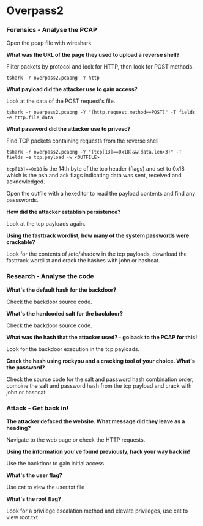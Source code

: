 # Overpass2

### Forensics - Analyse the PCAP

Open the pcap file with wireshark

**What was the URL of the page they used to upload a reverse shell?**

Filter packets by protocol and look for HTTP, then look for POST methods.

`tshark -r overpass2.pcapng -Y http`

**What payload did the attacker use to gain access?**

Look at the data of the POST request's file.

`tshark -r overpass2.pcapng -Y "(http.request.method==POST)" -T fields -e http.file_data`

**What password did the attacker use to privesc?**

Find TCP packets containing requests from the reverse shell

`tshark -r overpass2.pcapng -Y "(tcp[13]==0x18)&&(data.len>3)" -T fields -e tcp.payload -w <OUTFILE>`

`tcp[13]==0x18` is the 14th byte of the tcp header (flags) and set to 0x18 which is the psh 
and ack flags indicating data was sent, received and acknowledged.

Open the outfile with a hexeditor to read the payload contents and find any passswords.

**How did the attacker establish persistence?**

Look at the tcp payloads again.

**Using the fasttrack wordlist, how many of the system passwords were crackable?**

Look for the contents of /etc/shadow in the tcp payloads, download the fasttrack wordlist 
and crack the hashes with john or hashcat.

### Research - Analyse the code

**What's the default hash for the backdoor?**

Check the backdoor source code.

**What's the hardcoded salt for the backdoor?**

Check the backdoor source code.

**What was the hash that the attacker used? - go back to the PCAP for this!**

Look for the backdoor execution in the tcp payloads.

**Crack the hash using rockyou and a cracking tool of your choice. What's the password?**

Check the source code for the salt and password hash combination order, combine the salt 
and password hash from the tcp payload and crack with john or hashcat.

### Attack - Get back in!

**The attacker defaced the website. What message did they leave as a heading?**

Navigate to the web page or check the HTTP requests.

**Using the information you've found previously, hack your way back in!**

Use the backdoor to gain initial access.

**What's the user flag?**

Use cat to view the user.txt file

**What's the root flag?**

Look for a privilege escalation method and elevate privileges, use cat to view root.txt
